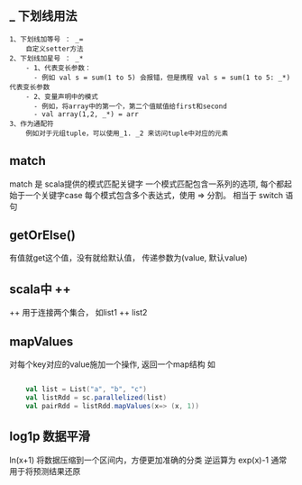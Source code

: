 ## _ 下划线用法
    1、下划线加等号 ： _=
        自定义setter方法
    2、下划线加星号 ： _*
        - 1、代表变长参数：
          - 例如 val s = sum(1 to 5) 会报错，但是携程 val s = sum(1 to 5: _*)代表变长参数
        - 2、变量声明中的模式
          - 例如，将array中的第一个，第二个值赋值给first和second
          - val array(1,2, _*) = arr
    3、作为通配符
        例如对于元组tuple，可以使用_1. _2 来访问tuple中对应的元素

## match
  match 是 scala提供的模式匹配关键字
  一个模式匹配包含一系列的选项, 每个都起始于一个关键字case
  每个模式包含多个表达式，使用 => 分割。
  相当于 switch 语句

## getOrElse()
  有值就get这个值，没有就给默认值，
  传递参数为(value, 默认value)

## scala中 ++
  ++ 用于连接两个集合， 如list1 ++ list2 

## mapValues
  对每个key对应的value施加一个操作, 返回一个map结构
  如
  ```scala

      val list = List("a", "b", "c")
      val listRdd = sc.parallelized(list)
      val pairRdd = listRdd.mapValues(x=> (x, 1))

  ```

## log1p 数据平滑
   ln(x+1) 将数据压缩到一个区间内，方便更加准确的分类
   逆运算为 exp(x)-1 通常用于将预测结果还原

   